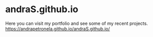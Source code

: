 # andraS.github.io

Here you can visit my portfolio and see some of my recent projects.
https://andrapetronela.github.io/andraS.github.io/
